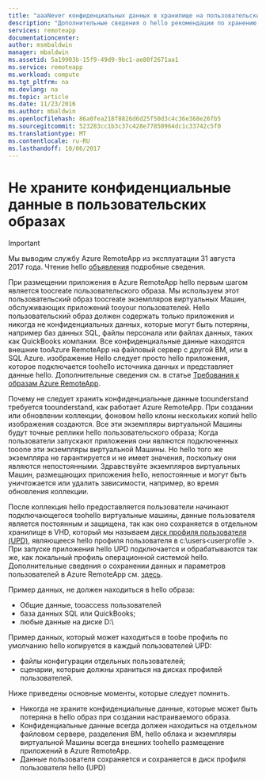 ```yaml
---
title: "aaaNever конфиденциальных данных в хранилище на пользовательских образов для Azure RemoteApp | Документы Microsoft"
description: "Дополнительные сведения о hello рекомендации по хранению данных в пользовательских образов в Azure RemoteApp"
services: remoteapp
documentationcenter: 
author: msmbaldwin
manager: mbaldwin
ms.assetid: 5a19903b-15f9-49d9-9bc1-ae80f2671aa1
ms.service: remoteapp
ms.workload: compute
ms.tgt_pltfrm: na
ms.devlang: na
ms.topic: article
ms.date: 11/23/2016
ms.author: mbaldwin
ms.openlocfilehash: 86a0fea218f8826d6d25f50d3c4c36e368e26fb5
ms.sourcegitcommit: 523283cc1b3c37c428e77850964dc1c33742c5f0
ms.translationtype: MT
ms.contentlocale: ru-RU
ms.lasthandoff: 10/06/2017
---
```

# <a name="never-store-sensitive-data-on-custom-images"></a>Не храните конфиденциальные данные в пользовательских образах
> [!IMPORTANT]
> Мы выводим службу Azure RemoteApp из эксплуатации 31 августа 2017 года. Чтение hello [объявления](https://go.microsoft.com/fwlink/?linkid=821148) подробные сведения.
> 
> 

При размещении приложения в Azure RemoteApp hello первым шагом является toocreate пользовательского образа. Мы используем этот пользовательский образ toocreate экземпляров виртуальных Машин, обслуживающих приложений tooyour пользователей. Hello пользовательский образ должен содержать только приложения и никогда не конфиденциальных данных, которые могут быть потеряны, например баз данных SQL, файлы персонала или файлах данных, таких как QuickBooks компании. Все конфиденциальные данные находятся внешние tooAzure RemoteApp на файловый сервер с другой ВМ, или в SQL Azure. изображение Hello следует просто hello приложения, которое подключается toohello источника данных и представляет данные hello. Дополнительные сведения см. в статье [Требования к образам Azure RemoteApp](remoteapp-imagereqs.md). 

Почему не следует хранить конфиденциальные данные toounderstand требуется toounderstand, как работает Azure RemoteApp. При создании или обновлении коллекции, фоновом hello клоны нескольких копий hello изображения создаются. Все эти экземпляры виртуальной Машины будут точные реплики hello пользовательского образа; Когда пользователи запускают приложения они являются подключенных tooone эти экземпляры виртуальной Машины. Но hello того же экземпляра не гарантируется и не имеет значения, поскольку они являются непостоянными. Здравствуйте экземпляров виртуальных Машин, размещающих приложения hello, непостоянные и могут быть уничтожается или удалить зависимости, например, во время обновления коллекции. 

После коллекция hello предоставляется пользователи начинают подключающегося toohello виртуальные машины, данные пользователя является постоянным и защищена, так как оно сохраняется в отдельном хранилище в VHD, который мы называем [диск профиля пользователя (UPD)](remoteapp-upd.md), являющееся hello профиля пользователя в c:\users\<userprofile >. При запуске приложения hello UPD подключается и обрабатываются так же, как локальный профиль операционной системой hello. Дополнительные сведения о сохранении данных и параметров пользователей в Azure RemoteApp см. [здесь](remoteapp-upd.md).

Пример данных, не должен находиться в hello образа:

* Общие данные, tooaccess пользователей
* база данных SQL или QuickBooks;
* любые данные на диске D:\

Пример данных, который может находиться в toobe профиль по умолчанию hello копируется в каждый пользователей UPD:

* файлы конфигурации отдельных пользователей;
* сценарии, которые должны храниться на дисках профилей пользователей.

Ниже приведены основные моменты, которые следует помнить.

* Никогда не храните конфиденциальные данные, которые может быть потеряна в hello образ при создании настраиваемого образа.
* Конфиденциальные данные всегда должен находиться на отдельном файловом сервере, разделения ВМ, hello облака и экземпляры виртуальной Машины всегда внешних toohello размещение приложений в Azure RemoteApp. 
* Данные пользователя сохраняется и сохраняется в диск профиля пользователя hello (UPD)

